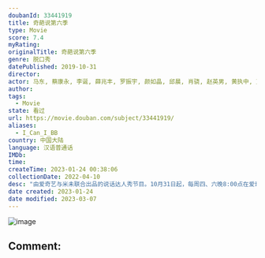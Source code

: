 ```yaml
---
doubanId: 33441919
title: 奇葩说第六季
type: Movie
score: 7.4
myRating: 
originalTitle: 奇葩说第六季
genre: 脱口秀
datePublished: 2019-10-31
director: 
actor: 马东, 蔡康永, 李诞, 薛兆丰, 罗振宇, 颜如晶, 邱晨, 肖骁, 赵英男, 黄执中, 艾力, 程璐, 大王, 秦教授, 许吉如, 星悦, 李佳芮, 毛冬, 杨超越, 杨奇函, 卡姆, 黄渤, 吴昕, 张歆艺, 林更新, 郭京飞, 秦海璐, 庞博, 金靖, 陈铭, 岳岳, 席瑞, 储殷, 徐真真, 嵇嘉禾, 李思恒, 热依扎, 大张伟, 陶虹, 彭磊, 傅首尔, 庞颖, 詹青云
author: 
tags:
  - Movie
state: 看过
url: https://movie.douban.com/subject/33441919/
aliases:
  - I_Can_I_BB
country: 中国大陆
language: 汉语普通话
IMDb: 
time: 
createTime: 2023-01-24 00:38:06
collectionDate: 2022-04-10
desc: "由爱奇艺与米未联合出品的说话达人秀节目。10月31日起，每周四、六晚8:00点在爱奇艺播出。新的一季全面升级为蔡康永、薛兆丰、罗振宇、李诞四位导师带队比拼的形式，本季节目集结了近60位来自各行各业善于..."
date created: 2023-01-24
date modified: 2023-03-07
---
```


![image](p2869649226.jpg)

Comment:
---
